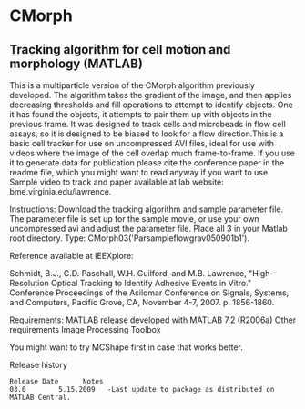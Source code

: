 CMorph
=============
Tracking algorithm for cell motion and morphology (MATLAB)
-------------

This is a multiparticle version of the CMorph algorithm previously developed. The algorithm takes the gradient of the image, and then applies decreasing thresholds and fill operations to attempt to identify objects. One it has found the objects, it attempts to pair them up with objects in the previous frame. It was designed to track cells and microbeads in flow cell assays, so it is designed to be biased to look for a flow direction.This is a basic cell tracker for use on uncompressed AVI files, ideal for use with videos where the image of the cell overlap much frame-to-frame. If you use it to generate data for publication please cite the conference paper in the readme file, which you might want to read anyway if you want to use. Sample video to track and paper available at lab website: bme.virginia.edu/lawrence.

Instructions:
Download the tracking algorithm and sample parameter file. 
The parameter file is set up for the sample movie, 
or use your own uncompressed avi and adjust the parameter file.
Place all 3 in your Matlab root directory.
Type: CMorph03('Parsampleflowgrav050901b1').

Reference available at IEEXplore: 

Schmidt, B.J., C.D. Paschall, W.H. Guilford, and M.B. Lawrence, "High-Resolution Optical Tracking to Identify Adhesive Events in Vitro." 
Conference Proceedings of the Asilomar Conference on Signals, Systems, and Computers, Pacific Grove, CA, November 4-7, 2007.  p. 1856-1860.

Requirements:
MATLAB release		developed with MATLAB 7.2 (R2006a)
Other requirements	Image Processing Toolbox

You might want to try MCShape first in case that works better.

Release history
~~~~~~~~~~~~~~~~~~~~~~~~~~~~~~~~~~~~~~~~~~~~~~~~~~~~~~~~~~~~~~~~~~~~~~~~~~~
Release Date      Notes
03.0		5.15.2009	-Last update to package as distributed on MATLAB Central.
